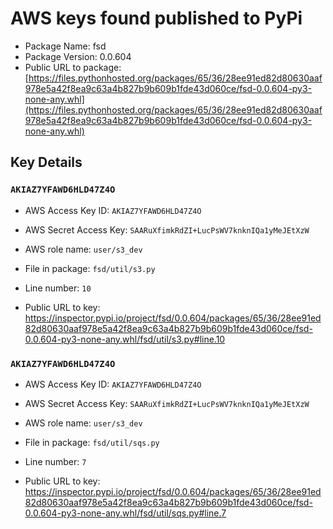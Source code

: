 # AWS keys found published to PyPi

* Package Name: fsd
* Package Version: 0.0.604
* Public URL to package: [https://files.pythonhosted.org/packages/65/36/28ee91ed82d80630aaf978e5a42f8ea9c63a4b827b9b609b1fde43d060ce/fsd-0.0.604-py3-none-any.whl](https://files.pythonhosted.org/packages/65/36/28ee91ed82d80630aaf978e5a42f8ea9c63a4b827b9b609b1fde43d060ce/fsd-0.0.604-py3-none-any.whl)

## Key Details

### `AKIAZ7YFAWD6HLD47Z4O`

* AWS Access Key ID: `AKIAZ7YFAWD6HLD47Z4O`
* AWS Secret Access Key: `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` 
* AWS role name: `user/s3_dev`
* File in package: `fsd/util/s3.py`
* Line number: `10`

* Public URL to key: https://inspector.pypi.io/project/fsd/0.0.604/packages/65/36/28ee91ed82d80630aaf978e5a42f8ea9c63a4b827b9b609b1fde43d060ce/fsd-0.0.604-py3-none-any.whl/fsd/util/s3.py#line.10



### `AKIAZ7YFAWD6HLD47Z4O`

* AWS Access Key ID: `AKIAZ7YFAWD6HLD47Z4O`
* AWS Secret Access Key: `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` 
* AWS role name: `user/s3_dev`
* File in package: `fsd/util/sqs.py`
* Line number: `7`

* Public URL to key: https://inspector.pypi.io/project/fsd/0.0.604/packages/65/36/28ee91ed82d80630aaf978e5a42f8ea9c63a4b827b9b609b1fde43d060ce/fsd-0.0.604-py3-none-any.whl/fsd/util/sqs.py#line.7


